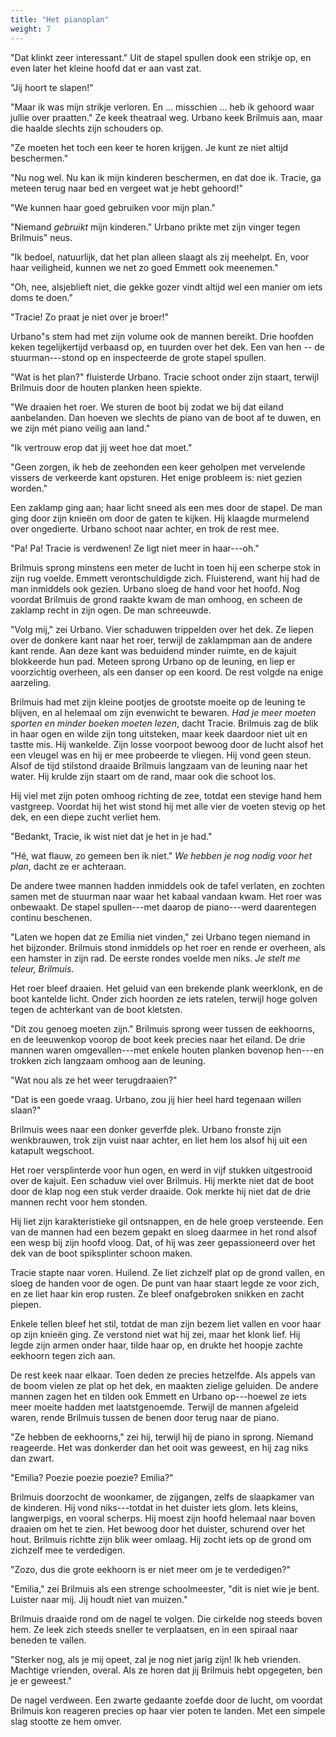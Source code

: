 ```yaml
---
title: "Het pianoplan"
weight: 7
---
```


"Dat klinkt zeer interessant." Uit de stapel spullen dook een strikje op, en even later het kleine hoofd dat er aan vast zat.

"Jij hoort te slapen!"

"Maar ik was mijn strikje verloren. En ... misschien ... heb ik gehoord waar jullie over praatten." Ze keek theatraal weg. Urbano keek Brilmuis aan, maar die haalde slechts zijn schouders op.

"Ze moeten het toch een keer te horen krijgen. Je kunt ze niet altijd beschermen."

"Nu nog wel. Nu kan ik mijn kinderen beschermen, en dat doe ik. Tracie, ga meteen terug naar bed en vergeet wat je hebt gehoord!"

"We kunnen haar goed gebruiken voor mijn plan."

"Niemand *gebruikt* mijn kinderen." Urbano prikte met zijn vinger tegen Brilmuis" neus.

"Ik bedoel, natuurlijk, dat het plan alleen slaagt als zij meehelpt. En, voor haar veiligheid, kunnen we net zo goed Emmett ook meenemen."

"Oh, nee, alsjeblieft niet, die gekke gozer vindt altijd wel een manier om iets doms te doen."

"Tracie! Zo praat je niet over je broer!"

Urbano"s stem had met zijn volume ook de mannen bereikt. Drie hoofden keken tegelijkertijd verbaasd op, en tuurden over het dek. Een van hen
-- de stuurman---stond op en inspecteerde de grote stapel spullen.

"Wat is het plan?" fluisterde Urbano. Tracie schoot onder zijn staart, terwijl Brilmuis door de houten planken heen spiekte.

"We draaien het roer. We sturen de boot bij zodat we bij dat eiland aanbelanden. Dan hoeven we slechts de piano van de boot af te duwen, en we zijn mét piano veilig aan land."

"Ik vertrouw erop dat jij weet hoe dat moet."

"Geen zorgen, ik heb de zeehonden een keer geholpen met vervelende vissers de verkeerde kant opsturen. Het enige probleem is: niet gezien worden."

Een zaklamp ging aan; haar licht sneed als een mes door de stapel. De man ging door zijn knieën om door de gaten te kijken. Hij klaagde murmelend over ongedierte. Urbano schoot naar achter, en trok de rest mee.

"Pa! Pa! Tracie is verdwenen! Ze ligt niet meer in haar---oh."

Brilmuis sprong minstens een meter de lucht in toen hij een scherpe stok in zijn rug voelde. Emmett verontschuldigde zich. Fluisterend, want hij had de man inmiddels ook gezien. Urbano sloeg de hand voor het hoofd. Nog voordat Brilmuis de grond raakte kwam de man omhoog, en scheen de zaklamp recht in zijn ogen. De man schreeuwde.

"Volg mij," zei Urbano. Vier schaduwen trippelden over het dek. Ze liepen over de donkere kant naar het roer, terwijl de zaklampman aan de andere kant rende. Aan deze kant was beduidend minder ruimte, en de kajuit blokkeerde hun pad. Meteen sprong Urbano op de leuning, en liep er voorzichtig overheen, als een danser op een koord. De rest volgde na enige aarzeling.

Brilmuis had met zijn kleine pootjes de grootste moeite op de leuning te blijven, en al helemaal om zijn evenwicht te bewaren. *Had je meer moeten sporten en minder boeken moeten lezen*, dacht Tracie. Brilmuis zag de blik in haar ogen en wilde zijn tong uitsteken, maar keek daardoor niet uit en tastte mis. Hij wankelde. Zijn losse voorpoot bewoog door de lucht alsof het een vleugel was en hij er mee probeerde te vliegen. Hij vond geen steun. Alsof de tijd stilstond draaide Brilmuis langzaam van de leuning naar het water. Hij krulde zijn staart om de rand, maar ook die schoot los.

Hij viel met zijn poten omhoog richting de zee, totdat een stevige hand hem vastgreep. Voordat hij het wist stond hij met alle vier de voeten stevig op het dek, en een diepe zucht verliet hem.

"Bedankt, Tracie, ik wist niet dat je het in je had."

"Hé, wat flauw, zo gemeen ben ik niet." *We hebben je nog nodig voor het plan*, dacht ze er achteraan.

De andere twee mannen hadden inmiddels ook de tafel verlaten, en zochten samen met de stuurman naar waar het kabaal vandaan kwam. Het roer was onbewaakt. De stapel spullen---met daarop de piano---werd daarentegen continu beschenen.

"Laten we hopen dat ze Emilia niet vinden," zei Urbano tegen niemand in het bijzonder. Brilmuis stond inmiddels op het roer en rende er overheen, als een hamster in zijn rad. De eerste rondes voelde men niks.
*Je stelt me teleur, Brilmuis*.

Het roer bleef draaien. Het geluid van een brekende plank weerklonk, en de boot kantelde licht. Onder zich hoorden ze iets ratelen, terwijl hoge golven tegen de achterkant van de boot kletsten.

"Dit zou genoeg moeten zijn." Brilmuis sprong weer tussen de eekhoorns, en de leeuwenkop voorop de boot keek precies naar het eiland. De drie mannen waren omgevallen---met enkele houten planken bovenop hen---en trokken zich langzaam omhoog aan de leuning.

"Wat nou als ze het weer terugdraaien?"

"Dat is een goede vraag. Urbano, zou jij hier heel hard tegenaan willen slaan?"

Brilmuis wees naar een donker geverfde plek. Urbano fronste zijn wenkbrauwen, trok zijn vuist naar achter, en liet hem los alsof hij uit een katapult wegschoot.

Het roer versplinterde voor hun ogen, en werd in vijf stukken uitgestrooid over de kajuit. Een schaduw viel over Brilmuis. Hij merkte niet dat de boot door de klap nog een stuk verder draaide. Ook merkte hij niet dat de drie mannen recht voor hem stonden.

Hij liet zijn karakteristieke gil ontsnappen, en de hele groep versteende. Een van de mannen had een bezem gepakt en sloeg daarmee in het rond alsof een wesp bij zijn hoofd vloog. Dat, of hij was zeer gepassioneerd over het dek van de boot spiksplinter schoon maken.

Tracie stapte naar voren. Huilend. Ze liet zichzelf plat op de grond vallen, en sloeg de handen voor de ogen. De punt van haar staart legde ze voor zich, en ze liet haar kin erop rusten. Ze bleef onafgebroken snikken en zacht piepen.

Enkele tellen bleef het stil, totdat de man zijn bezem liet vallen en voor haar op zijn knieën ging. Ze verstond niet wat hij zei, maar het klonk lief. Hij legde zijn armen onder haar, tilde haar op, en drukte het hoopje zachte eekhoorn tegen zich aan.

De rest keek naar elkaar. Toen deden ze precies hetzelfde. Als appels van de boom vielen ze plat op het dek, en maakten zielige geluiden. De andere mannen zagen het en tilden ook Emmett en Urbano op---hoewel ze iets meer moeite hadden met laatstgenoemde. Terwijl de mannen afgeleid waren, rende Brilmuis tussen de benen door terug naar de piano.

"Ze hebben de eekhoorns," zei hij, terwijl hij de piano in sprong. Niemand reageerde. Het was donkerder dan het ooit was geweest, en hij zag niks dan zwart.

"Emilia? Poezie poezie poezie? Emilia?"

Brilmuis doorzocht de woonkamer, de zijgangen, zelfs de slaapkamer van de kinderen. Hij vond niks---totdat in het duister iets glom. Iets kleins, langwerpigs, en vooral scherps. Hij moest zijn hoofd helemaal naar boven draaien om het te zien. Het bewoog door het duister, schurend over het hout. Brilmuis richtte zijn blik weer omlaag. Hij zocht iets op de grond om zichzelf mee te verdedigen.

"Zozo, dus die grote eekhoorn is er niet meer om je te verdedigen?"

"Emilia," zei Brilmuis als een strenge schoolmeester, "dit is niet wie je bent. Luister naar mij. Jij houdt niet van muizen."

Brilmuis draaide rond om de nagel te volgen. Die cirkelde nog steeds boven hem. Ze leek zich steeds sneller te verplaatsen, en in een spiraal naar beneden te vallen.

"Sterker nog, als je mij opeet, zal je nog niet jarig zijn! Ik heb vrienden. Machtige vrienden, overal. Als ze horen dat jij Brilmuis hebt opgegeten, ben je er geweest."

De nagel verdween. Een zwarte gedaante zoefde door de lucht, om voordat Brilmuis kon reageren precies op haar vier poten te landen. Met een simpele slag stootte ze hem omver. 

